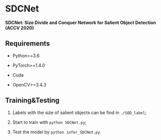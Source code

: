 # SDCNet
**SDCNet: Size Divide and Conquer Network for Salient Object Detection (ACCV 2020)**

## Requirements

* Python>=3.6

* PyTorch>=1.4.0

* Cuda

* OpenCV>=3.4.3

## Training&Testing

1. Labels with the size of salient objects can be find in `./SOD_label`;

2. Start to train with `python SDCNet.py`;

3. Test the model by `python infer_SDCNet.py`.

